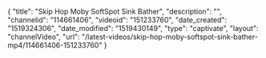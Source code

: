 {
    "title": "Skip Hop Moby SoftSpot Sink Bather",
    "description": "",
    "channelid": "114661406",
    "videoid": "151233760",
    "date_created": "1519324306",
    "date_modified": "1519430149",
    "type": "captivate",
    "layout": "channelVideo",
    "url": "\/latest-videos\/skip-hop-moby-softspot-sink-bather-mp4\/114661406-151233760"
}